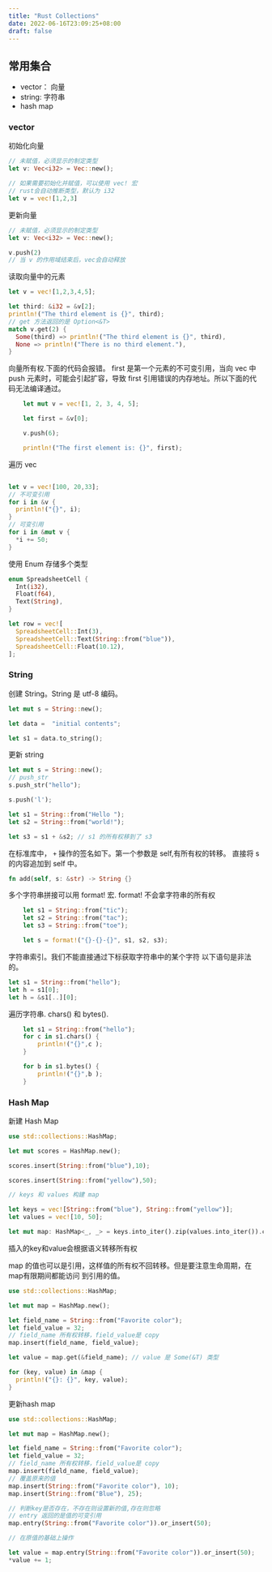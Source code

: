 ```yaml
---
title: "Rust Collections"
date: 2022-06-16T23:09:25+08:00
draft: false
---
```


## 常用集合

* vector： 向量
* string: 字符串
* hash map

### vector

初始化向量

```rust
// 未赋值，必须显示的制定类型
let v: Vec<i32> = Vec::new();

// 如果需要初始化并赋值，可以使用 vec! 宏
// rust会自动推断类型，默认为 i32
let v = vec![1,2,3]
```

更新向量

```rust
// 未赋值，必须显示的制定类型
let v: Vec<i32> = Vec::new();

v.push(2)
// 当 v 的作用域结束后，vec会自动释放
```

读取向量中的元素

```rust
let v = vec![1,2,3,4,5];

let third: &i32 = &v[2];
println!("The third element is {}", third);
// get 方法返回的是 Option<&T>
match v.get(2) {
  Some(third) => println!("The third element is {}", third),
  None => println!("There is no third element."),
}
```

向量所有权.下面的代码会报错。
first 是第一个元素的不可变引用，当向 vec 中push 元素时，可能会引起扩容，导致
first 引用错误的内存地址。所以下面的代码无法编译通过。

```rust
    let mut v = vec![1, 2, 3, 4, 5];

    let first = &v[0];

    v.push(6);

    println!("The first element is: {}", first);
```

遍历 vec

```rust

let v = vec![100, 20,33];
// 不可变引用
for i in &v {
  println!("{}", i);
}
// 可变引用
for i in &mut v {
  *i += 50;
}
```

使用 Enum 存储多个类型

```rust
enum SpreadsheetCell {
  Int(i32),
  Float(f64),
  Text(String),
}

let row = vec![
  SpreadsheetCell::Int(3),
  SpreadsheetCell::Text(String::from("blue")),
  SpreadsheetCell::Float(10.12),
];
```

### String

创建 String。String 是 utf-8 编码。

```rust
let mut s = String::new();

let data =  "initial contents";

let s1 = data.to_string();
```

更新 string

```rust
let mut s = String::new();
// push_str 
s.push_str("hello");

s.push('l');

let s1 = String::from("Hello ");
let s2 = String::from("world!");

let s3 = s1 + &s2; // s1 的所有权移到了 s3
```

在标准库中， `+` 操作的签名如下。第一个参数是 self,有所有权的转移。
直接将 s 的内容追加到 self 中。

```rust
fn add(self, s: &str) -> String {}
```

多个字符串拼接可以用 format! 宏.
format! 不会拿字符串的所有权

```rust
    let s1 = String::from("tic");
    let s2 = String::from("tac");
    let s3 = String::from("toe");

    let s = format!("{}-{}-{}", s1, s2, s3);
```

字符串索引。我们不能直接通过下标获取字符串中的某个字符
以下语句是非法的。

```rust
let s1 = String::from("hello");
let h = s1[0];
let h = &s1[..][0];
```

遍历字符串. chars() 和 bytes().

```rust
    let s1 = String::from("hello");
    for c in s1.chars() {
        println!("{}",c );
    }

    for b in s1.bytes() {
        println!("{}",b );
    }
```

### Hash Map

新建 Hash Map

```rust
use std::collections::HashMap;

let mut scores = HashMap.new();

scores.insert(String::from("blue"),10);

scores.insert(String::from("yellow"),50);

// keys 和 values 构建 map

let keys = vec![String::from("blue"), String::from("yellow")];
let values = vec![10, 50];

let mut map: HashMap<_, _> = keys.into_iter().zip(values.into_iter()).collect();
```

插入的key和value会根据语义转移所有权

map 的值也可以是引用，这样值的所有权不回转移。但是要注意生命周期，在map有限期间都能访问
到引用的值。

```rust
use std::collections::HashMap;

let mut map = HashMap.new();

let field_name = String::from("Favorite color");
let field_value = 32;
// field_name 所有权转移，field_value是 copy
map.insert(field_name, field_value);

let value = map.get(&field_name); // value 是 Some(&T) 类型

for (key, value) in &map {
  println!("{}: {}", key, value);
}
```

更新hash map

```rust
use std::collections::HashMap;

let mut map = HashMap.new();

let field_name = String::from("Favorite color");
let field_value = 32;
// field_name 所有权转移，field_value是 copy
map.insert(field_name, field_value);
// 覆盖原来的值
map.insert(String::from("Favorite color"), 10);
map.insert(String::from("Blue"), 25);

// 判断key是否存在，不存在则设置新的值,存在则忽略
// entry 返回的是值的可变引用
map.entry(String::from("Favorite color")).or_insert(50);

// 在原值的基础上操作

let value = map.entry(String::from("Favorite color")).or_insert(50);
*value += 1;
```